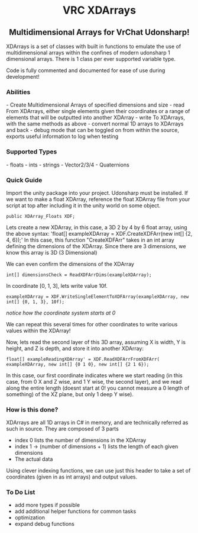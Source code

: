 <h1 align="center">VRC XDArrays</h1>
<h2 align="center">Multidimensional Arrays for VrChat Udonsharp!</h2>


XDArrays is a set of classes with built in functions to emulate the use of multidimensional arrays within the confines of modern udonsharp 1 dimensional arrays. There is 1 class per ever supported variable type.

Code is fully commented and documented for ease of use during development! 

<h3 align="Left">Abilities</h3>
- Create Multidimensional Arrays of specified dimensions and size
- read From XDArrays, either single elements given their coordinates or a range of elements that will be outputted into another XDArray
- write To XDArrays, with the same methods as above
- convert normal 1D arrays to XDArrays and back
- debug mode that can be toggled on from within the source, exports useful information to log when testing

<h3 align="Left">Supported Types</h3>
- floats
- ints
- strings
- Vector2/3/4
- Quaternions

<h3 align="Left">Quick Guide</h3>

Import the unity package into your project. Udonsharp must be installed. If we want to make a float XDArray, reference the float XDArray file from your script at top after including it in the unity world on some object.

```
public XDArray_Floats XDF;
```

Lets create a new XDArray, in this case, a 3D 2 by 4 by 6 float array, using the above syntax:
'float[] exampleXDArray = XDF.CreateXDFArr(new int[] {2, 4, 6});'
In this case, this function "CreateXDFArr" takes in an int array defining the dimensions of the XDArray. Since there are 3 dimensions, we know this array is 3D (3 Dimensional)


We can even confirm the dimensions of the XDArray
```
int[] dimensionsCheck = ReadXDFArrDims(exampleXDArray);
```

In coordinate [0, 1, 3], lets write value 10f.
```
exampleXDArray = XDF.WriteSingleElementToXDFArray(exampleXDArray, new int[] {0, 1, 3}, 10f);
```
*notice how the coordinate system starts at 0*

We can repeat this several times for other coordinates to write various values within the XDArray!


Now, lets read the second layer of this 3D array, assuming X is width, Y is height, and Z is depth, and store it into another XDArray:
```
float[] exampleReadingXDArray' = XDF.ReadXDFArrFromXDFArr( exampleXDArray, new int[] {0 1 0}, new int[] {2 1 6});
```
In this case, our first coordinate indicates where we start reading (in this case, from 0 X and Z wise, and 1 Y wise, the second layer), and we read along the entire length (doesnt start at 0! you cannot measure a 0 length of something) of the XZ plane, but only 1 deep Y wise).

<h3 align="Left">How is this done?</h3>

XDArrays are all 1D arrays in C# in memory, and are technically referred as such in source.
They are composed of 3 parts
- index 0 lists the number of dimensions in the XDArray
- index 1 -> (number of dimensions + 1) lists the length of each given dimensions
- The actual data

Using clever indexing functions, we can use just this header to take a set of coordinates (given in as int arrays) and output values.

<h3 align="Left">To Do List</h3>

- add more types if possible
- add additional helper functions for common tasks
- optimization
- expand debug functions
